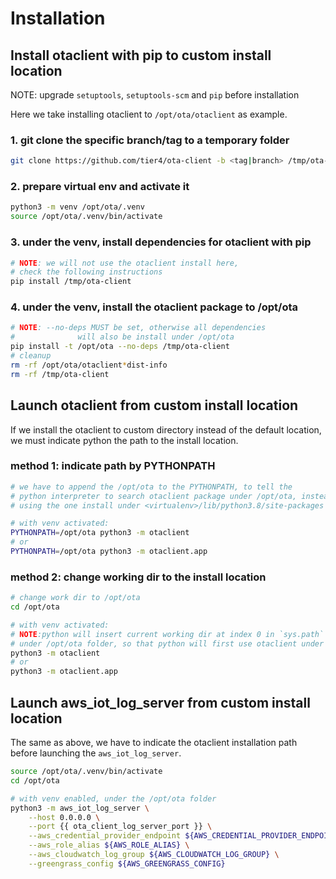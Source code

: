 # Installation

## Install otaclient with pip to custom install location

NOTE: upgrade `setuptools`, `setuptools-scm` and `pip` before installation

Here we take installing otaclient to `/opt/ota/otaclient` as example.

### 1. git clone the specific branch/tag to a temporary folder

```bash
git clone https://github.com/tier4/ota-client -b <tag|branch> /tmp/ota-client
```

### 2. prepare virtual env and activate it

```bash
python3 -m venv /opt/ota/.venv
source /opt/ota/.venv/bin/activate
```

### 3. under the venv, install dependencies for otaclient with pip

```bash
# NOTE: we will not use the otaclient install here, 
# check the following instructions
pip install /tmp/ota-client
```

### 4. under the venv, install the otaclient package to /opt/ota

```bash
# NOTE: --no-deps MUST be set, otherwise all dependencies 
#              will also be install under /opt/ota
pip install -t /opt/ota --no-deps /tmp/ota-client
# cleanup
rm -rf /opt/ota/otaclient*dist-info
rm -rf /tmp/ota-client
```

## Launch otaclient from custom install location

If we install the otaclient to custom directory instead of the default location, we must indicate python the path to the install location.

### method 1: indicate path by **PYTHONPATH**

```bash
# we have to append the /opt/ota to the PYTHONPATH, to tell the 
# python interpreter to search otaclient package under /opt/ota, instead of 
# using the one install under <virtualenv>/lib/python3.8/site-packages

# with venv activated: 
PYTHONPATH=/opt/ota python3 -m otaclient
# or
PYTHONPATH=/opt/ota python3 -m otaclient.app
```

### method 2: change working dir to the install location

```bash
# change work dir to /opt/ota
cd /opt/ota

# with venv activated:
# NOTE:python will insert current working dir at index 0 in `sys.path`
# under /opt/ota folder, so that python will first use otaclient under /opt/ota
python3 -m otaclient 
# or
python3 -m otaclient.app
```

## Launch aws_iot_log_server from custom install location

The same as above, we have to indicate the otaclient installation path before launching the `aws_iot_log_server`.

```bash
source /opt/ota/.venv/bin/activate
cd /opt/ota

# with venv enabled, under the /opt/ota folder
python3 -m aws_iot_log_server \
    --host 0.0.0.0 \
    --port {{ ota_client_log_server_port }} \
    --aws_credential_provider_endpoint ${AWS_CREDENTIAL_PROVIDER_ENDPOINT} \
    --aws_role_alias ${AWS_ROLE_ALIAS} \
    --aws_cloudwatch_log_group ${AWS_CLOUDWATCH_LOG_GROUP} \
    --greengrass_config ${AWS_GREENGRASS_CONFIG}
```
